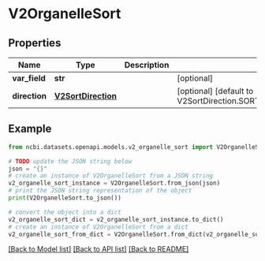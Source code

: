 # V2OrganelleSort


## Properties

Name | Type | Description | Notes
------------ | ------------- | ------------- | -------------
**var_field** | **str** |  | [optional] 
**direction** | [**V2SortDirection**](V2SortDirection.md) |  | [optional] [default to V2SortDirection.SORT_DIRECTION_UNSPECIFIED]

## Example

```python
from ncbi.datasets.openapi.models.v2_organelle_sort import V2OrganelleSort

# TODO update the JSON string below
json = "{}"
# create an instance of V2OrganelleSort from a JSON string
v2_organelle_sort_instance = V2OrganelleSort.from_json(json)
# print the JSON string representation of the object
print(V2OrganelleSort.to_json())

# convert the object into a dict
v2_organelle_sort_dict = v2_organelle_sort_instance.to_dict()
# create an instance of V2OrganelleSort from a dict
v2_organelle_sort_from_dict = V2OrganelleSort.from_dict(v2_organelle_sort_dict)
```
[[Back to Model list]](../README.md#documentation-for-models) [[Back to API list]](../README.md#documentation-for-api-endpoints) [[Back to README]](../README.md)


